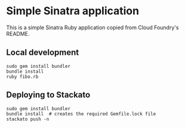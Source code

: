 # Simple Sinatra application

This is a simple Sinatra Ruby application copied from Cloud Foundry's README.

## Local development

    sudo gem install bundler
    bundle install
    ruby fibo.rb

## Deploying to Stackato

    sudo gem install bundler
    bundle install  # creates the required Gemfile.lock file
    stackato push -n
